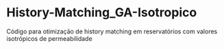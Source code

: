 # History-Matching_GA-Isotropico
Código para otimização de history matching em reservatórios com valores isotrópicos de permeabilidade

